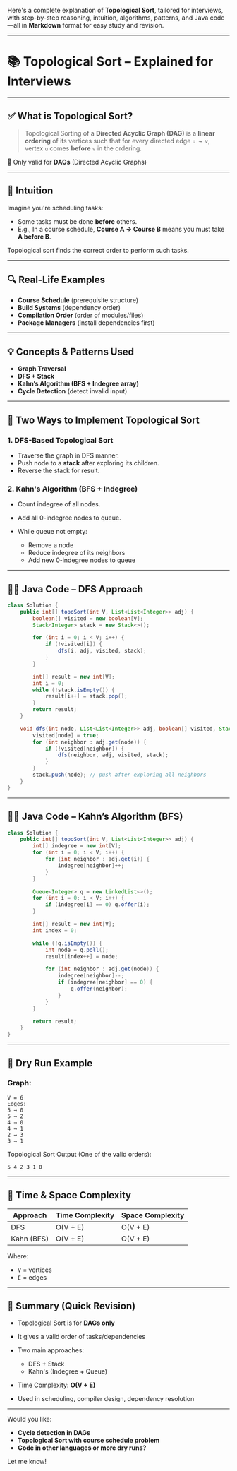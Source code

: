 Here's a complete explanation of **Topological Sort**, tailored for interviews, with step-by-step reasoning, intuition, algorithms, patterns, and Java code—all in **Markdown** format for easy study and revision.

---

# 📚 Topological Sort – Explained for Interviews

---

## ✅ What is Topological Sort?

> Topological Sorting of a **Directed Acyclic Graph (DAG)** is a **linear ordering** of its vertices such that for every directed edge `u → v`, vertex `u` comes **before** `v` in the ordering.

📌 Only valid for **DAGs** (Directed Acyclic Graphs)

---

## 🧠 Intuition

Imagine you're scheduling tasks:

* Some tasks must be done **before** others.
* E.g., In a course schedule, **Course A → Course B** means you must take **A before B**.

Topological sort finds the correct order to perform such tasks.

---

## 🔍 Real-Life Examples

* **Course Schedule** (prerequisite structure)
* **Build Systems** (dependency order)
* **Compilation Order** (order of modules/files)
* **Package Managers** (install dependencies first)

---

## 💡 Concepts & Patterns Used

* **Graph Traversal**
* **DFS + Stack**
* **Kahn’s Algorithm (BFS + Indegree array)**
* **Cycle Detection** (detect invalid input)

---

## 📌 Two Ways to Implement Topological Sort

### 1. **DFS-Based Topological Sort**

* Traverse the graph in DFS manner.
* Push node to a **stack** after exploring its children.
* Reverse the stack for result.

### 2. **Kahn's Algorithm (BFS + Indegree)**

* Count indegree of all nodes.
* Add all 0-indegree nodes to queue.
* While queue not empty:

    * Remove a node
    * Reduce indegree of its neighbors
    * Add new 0-indegree nodes to queue

---

## 🧑‍💻 Java Code – DFS Approach

```java
class Solution {
    public int[] topoSort(int V, List<List<Integer>> adj) {
        boolean[] visited = new boolean[V];
        Stack<Integer> stack = new Stack<>();

        for (int i = 0; i < V; i++) {
            if (!visited[i]) {
                dfs(i, adj, visited, stack);
            }
        }

        int[] result = new int[V];
        int i = 0;
        while (!stack.isEmpty()) {
            result[i++] = stack.pop();
        }
        return result;
    }

    void dfs(int node, List<List<Integer>> adj, boolean[] visited, Stack<Integer> stack) {
        visited[node] = true;
        for (int neighbor : adj.get(node)) {
            if (!visited[neighbor]) {
                dfs(neighbor, adj, visited, stack);
            }
        }
        stack.push(node); // push after exploring all neighbors
    }
}
```

---

## 🧑‍💻 Java Code – Kahn’s Algorithm (BFS)

```java
class Solution {
    public int[] topoSort(int V, List<List<Integer>> adj) {
        int[] indegree = new int[V];
        for (int i = 0; i < V; i++) {
            for (int neighbor : adj.get(i)) {
                indegree[neighbor]++;
            }
        }

        Queue<Integer> q = new LinkedList<>();
        for (int i = 0; i < V; i++) {
            if (indegree[i] == 0) q.offer(i);
        }

        int[] result = new int[V];
        int index = 0;

        while (!q.isEmpty()) {
            int node = q.poll();
            result[index++] = node;

            for (int neighbor : adj.get(node)) {
                indegree[neighbor]--;
                if (indegree[neighbor] == 0) {
                    q.offer(neighbor);
                }
            }
        }

        return result;
    }
}
```

---

## 🧪 Dry Run Example

### Graph:

```
V = 6
Edges:
5 → 0  
5 → 2  
4 → 0  
4 → 1  
2 → 3  
3 → 1
```

Topological Sort Output (One of the valid orders):

```
5 4 2 3 1 0
```

---

## 🔬 Time & Space Complexity

| Approach   | Time Complexity | Space Complexity |
| ---------- | --------------- | ---------------- |
| DFS        | O(V + E)        | O(V + E)         |
| Kahn (BFS) | O(V + E)        | O(V + E)         |

Where:

* `V` = vertices
* `E` = edges

---

## 🧩 Summary (Quick Revision)

* Topological Sort is for **DAGs only**
* It gives a valid order of tasks/dependencies
* Two main approaches:

    * DFS + Stack
    * Kahn's (Indegree + Queue)
* Time Complexity: **O(V + E)**
* Used in scheduling, compiler design, dependency resolution

---

Would you like:

* **Cycle detection in DAGs**
* **Topological Sort with course schedule problem**
* **Code in other languages or more dry runs?**

Let me know!
